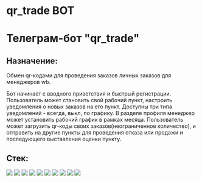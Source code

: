 # qr_trade BOT
# Телеграм-бот "qr_trade"

## Назначение:
Обмен qr-кодами для проведения заказов личных заказов для менеджеров wb.

Бот начинает с вводного приветствия и быстрый регистрации.
Пользователь может становить свой рабочий пункт, настроить уведомления о новых заказов на его пункт. Доступны три типа уведомлений - всегда, выкл, по графику.
В разделе профиля менеджер может установить рабочий график в рамках месяца.
Пользователь может загрузить qr-коды своих заказов(неограниченное количество), и отправить на другие пункты для проведения отказа или продажи и последующего выставления оценки пункту.

## Cтек:

![](https://img.shields.io/badge/Python-Version:_3.12.7-blue?logo=python&style=plastic)
![](https://img.shields.io/badge/FastAPI-Version:_0.115.7-blue?logo=fastapi&style=plastic)
![](https://img.shields.io/badge/Aiogram-Version:_3.17.0-blue?logo=fastapi&style=plastic)
![](https://img.shields.io/badge/SQLAlchemy-Version:_2.0.37-blue?logo=sqlalchemy&style=plastic)
![](https://img.shields.io/badge/Sqladmin-Version:_0.16.1-blue?logo=apscedule&style=plastic)
![](https://img.shields.io/badge/Pydantic-Version:_2.2.1-blue?logo=pydantic&style=plastic)
![](https://img.shields.io/badge/Alembic-Version:_1.14.1-blue?logo=alembic&style=plastic)
![](https://img.shields.io/badge/APScheduler-Version:_3.11.0-blue?logo=apscedule&style=plastic)
![](https://img.shields.io/badge/Pytz-Version:_2025.1-blue?logo=apscedule&style=plastic)
![](https://img.shields.io/badge/Uvicorn-Version:_0.34.0-blue?logo=uvicorn&style=plastic)
